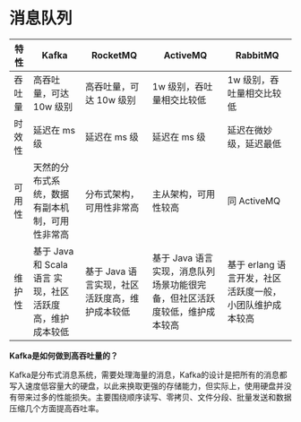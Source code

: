 # 消息队列

| 特性  | Kafka                               | RocketMQ                   | ActiveMQ                                 | RabbitMQ                         |
| --- | ----------------------------------- | -------------------------- | ---------------------------------------- | -------------------------------- |
| 吞吐量 | 高吞吐量，可达 10w 级别                      | 高吞吐量，可达 10w 级别             | 1w 级别，吞吐量相交比较低                           | 1w 级别，吞吐量相交比较低                   |
| 时效性 | 延迟在 ms 级                            | 延迟在 ms 级                   | 延迟在 ms 级                                 | 延迟在微妙级，延迟最低                      |
| 可用性 | 天然的分布式系统，数据有副本机制，可用性非常高             | 分布式架构，可用性非常高               | 主从架构，可用性较高                               | 同 ActiveMQ                       |
| 维护性 | 基于 Java 和 Scala 语言 实现，社区活跃度高，维护成本较低 | 基于 Java 语言实现，社区活跃度高，维护成本较低 | 基于 Java 语言实现，消息队列场景功能很完备，但社区活跃度较低，维护成本较高 | 基于 erlang 语言开发，社区活跃度一般，小团队维护成本较高 |

**Kafka是如何做到高吞吐量的？**

Kafka是分布式消息系统，需要处理海量的消息，Kafka的设计是把所有的消息都写入速度低容量大的硬盘，以此来换取更强的存储能力，但实际上，使用硬盘并没有带来过多的性能损失。主要围绕顺序读写、零拷贝、文件分段、批量发送和数据压缩几个方面提高吞吐率。
